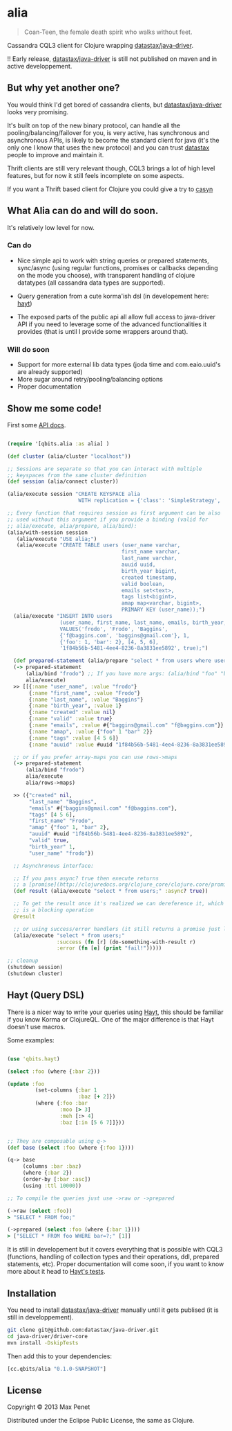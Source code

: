 # alia
<!-- [![Build Status](https://secure.travis-ci.org/mpenet/alia.png?branch=master)](http://travis-ci.org/mpenet/alia) -->

> Coan-Teen, the female death spirit who walks without feet.

Cassandra CQL3 client for Clojure wrapping [datastax/java-driver](https://github.com/datastax/java-driver).

!! Early release, [datastax/java-driver](https://github.com/datastax/java-driver) is still not published on maven and in active developpement.

## But why yet another one?

You would think I'd get bored of cassandra clients, but
[datastax/java-driver](https://github.com/datastax/java-driver) looks
very promising.

It's built on top of the new binary protocol, can handle all the
pooling/balancing/failover for you, is very active, has synchronous and
asynchronous APIs, is likely to become the standard client for java
(it's the only one I know that uses the new protocol) and you can trust
[datastax](http://datastax.com/) people to improve and maintain it.

Thrift clients are still very relevant though, CQL3 brings a lot of
high level features, but for now it still feels incomplete on some
aspects.

If you want a Thrift based client for Clojure you could give a try to [casyn](https://github.com/mpenet/casyn)

## What Alia can do and will do soon.

It's relatively low level for now.

### Can do

* Nice simple api to work with string queries or prepared statements,
  sync/async (using regular functions, promises or callbacks depending
  on the mode you choose), with transparent handling of clojure
  datatypes (all cassandra data types are supported).

* Query generation from a cute korma'ish dsl (in developement here: [hayt](https://github.com/mpenet/hayt))

* The exposed parts of the public api all allow full access to
  java-driver API if you need to leverage some of the advanced
  functionalities it provides (that is until I provide some wrappers
  around that).

### Will do soon


* Support for more external lib data types (joda time and
  com.eaio.uuid's are already supported)
* More sugar around retry/pooling/balancing options
* Proper documentation

## Show me some code!

First some [API docs](http://mpenet.github.com/alia).

```clojure

(require '[qbits.alia :as alia] )

(def cluster (alia/cluster "localhost"))

;; Sessions are separate so that you can interact with multiple
;; keyspaces from the same cluster definition
(def session (alia/connect cluster))

(alia/execute session "CREATE KEYSPACE alia
                       WITH replication = {'class': 'SimpleStrategy', 'replication_factor' : 3};")

;; Every function that requires session as first argument can be also
;; used without this argument if you provide a binding (valid for
;; alia/execute, alia/prepare, alia/bind):
(alia/with-session session
   (alia/execute "USE alia;")
   (alia/execute "CREATE TABLE users (user_name varchar,
                                     first_name varchar,
                                     last_name varchar,
                                     auuid uuid,
                                     birth_year bigint,
                                     created timestamp,
                                     valid boolean,
                                     emails set<text>,
                                     tags list<bigint>,
                                     amap map<varchar, bigint>,
                                     PRIMARY KEY (user_name));")
  (alia/execute "INSERT INTO users
                 (user_name, first_name, last_name, emails, birth_year, amap, tags, auuid,valid)
                 VALUES('frodo', 'Frodo', 'Baggins',
                 {'f@baggins.com', 'baggins@gmail.com'}, 1,
                 {'foo': 1, 'bar': 2}, [4, 5, 6],
                 '1f84b56b-5481-4ee4-8236-8a3831ee5892', true);")

  (def prepared-statement (alia/prepare "select * from users where user_name=?;"))
  (-> prepared-statement
      (alia/bind "frodo") ;; If you have more args: (alia/bind "foo" "bar" 1 (java.util.Date.)) etc...
      alia/execute)
  >> [[{:name "user_name", :value "frodo"}
       {:name "first_name", :value "Frodo"}
       {:name "last_name", :value "Baggins"}
       {:name "birth_year", :value 1}
       {:name "created" :value nil}
       {:name "valid" :value true}
       {:name "emails", :value #{"baggins@gmail.com" "f@baggins.com"}}
       {:name "amap", :value {"foo" 1 "bar" 2}}
       {:name "tags" :value [4 5 6]}
       {:name "auuid" :value #uuid "1f84b56b-5481-4ee4-8236-8a3831ee5892"}]]

  ;; or if you prefer array-maps you can use rows->maps
  (-> prepared-statement
      (alia/bind "frodo")
      alia/execute
      alia/rows->maps)

  >> ({"created" nil,
       "last_name" "Baggins",
       "emails" #{"baggins@gmail.com" "f@baggins.com"},
       "tags" [4 5 6],
       "first_name" "Frodo",
       "amap" {"foo" 1, "bar" 2},
       "auuid" #uuid "1f84b56b-5481-4ee4-8236-8a3831ee5892",
       "valid" true,
       "birth_year" 1,
       "user_name" "frodo"})

  ;; Asynchronous interface:

  ;; If you pass async? true then execute returns
  ;; a [promise](http://clojuredocs.org/clojure_core/clojure.core/promise) (non blocking)
  (def result (alia/execute "select * from users;" :async? true))

  ;; To get the result once it's realized we can dereference it, which
  ;; is a blocking operation
  @result

  ;; or using success/error handlers (it still returns a promise just like before)
  (alia/execute "select * from users;"
                :success (fn [r] (do-something-with-result r)
                :error (fn [e] (print "fail!")))))

;; cleanup
(shutdown session)
(shutdown cluster)

```

## Hayt (Query DSL)

There is a nicer way to write your queries using
[Hayt](https://github.com/mpenet/hayt), this should be familiar if you
know Korma or ClojureQL.
One of the major difference is that Hayt doesn't use macros.

Some examples:

```clojure

(use 'qbits.hayt)

(select :foo (where {:bar 2}))

(update :foo
         (set-columns {:bar 1
                       :baz [+ 2]})
         (where {:foo :bar
                 :moo [> 3]
                 :meh [:> 4]
                 :baz [:in [5 6 7]]}))


;; They are composable using q->
(def base (select :foo (where {:foo 1})))

(q-> base
     (columns :bar :baz)
     (where {:bar 2})
     (order-by [:bar :asc])
     (using :ttl 10000))

;; To compile the queries just use ->raw or ->prepared

(->raw (select :foo))
> "SELECT * FROM foo;"

(->prepared (select :foo (where {:bar 1})))
> ["SELECT * FROM foo WHERE bar=?;" [1]]


```

It is still in developement but it covers everything that is possible
with CQL3 (functions, handling of collection types and their
operations, ddl, prepared statements, etc).
Proper documentation will come soon, if you want to know more about it head to
[Hayt's tests](https://github.com/mpenet/hayt/blob/master/test/qbits/hayt/core_test.clj).

## Installation

You need to install
[datastax/java-driver](https://github.com/datastax/java-driver)
manually until it gets publised (it is still in developpement).

```bash
git clone git@github.com:datastax/java-driver.git
cd java-driver/driver-core
mvn install -DskipTests
```

Then add this to your dependencies:

```clojure
[cc.qbits/alia "0.1.0-SNAPSHOT"]
```

## License

Copyright © 2013 Max Penet

Distributed under the Eclipse Public License, the same as Clojure.

